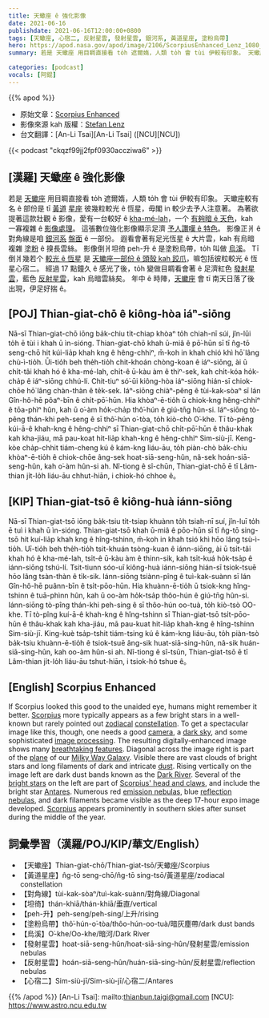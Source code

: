 ```yaml
---
title: 天蠍座 ê 強化影像
date: 2021-06-16
publishdate: 2021-06-16T12:00:00+0800
tags: [天蠍座, 心宿二, 反射星雲, 發射星雲, 銀河系, 黃道星座, 塗粉烏帶]
hero: https://apod.nasa.gov/apod/image/2106/ScorpiusEnhanced_Lenz_1080_constellation.jpg
summary: 若是 天蠍座 用目睭直接看 to̍h 遮爾媠，人類 to̍h 會 tùi 伊較有印象。 天蠍座較有名 ê 部份是 tī 黃道 星座 彼幾粒較光 ê 恆星，毋閣 in 較少去予人注意著。

categories: [podcast]
vocals: [阿錕]
---
```


{{% apod %}}

- 原始文章：[Scorpius Enhanced](https://apod.nasa.gov/apod/ap210616.html)
- 影像來源 kah 版權：[Stefan Lenz](mailto:lenzfoto@email.de)
- 台文翻譯：[An-Li Tsai][An-Li Tsai] ([NCU][NCU])

{{< podcast "ckqzf99jj2fpf0930accziwa6" >}}

## [漢羅] 天蠍座 ê 強化影像

若是 [天蠍座][Scorpius 1] 用目睭直接看 to̍h 遮爾媠，人類 to̍h 會 tùi 伊較有印象。
天蠍座較有名 ê 部份是 tī [黃道][zodiacal] [星座][constellation] 彼幾粒較光 ê 恆星，毋閣 in 較少去予人注意著。
為著欲提著這款壯觀 ê 影像，愛有一台較好 ê [kha-mé-lah][camera]，一个 [有夠暗 ê 天色][dark sky]，kah 一寡複雜 ê [影像處理][image processing]。
這張數位強化影像顯示足濟 [予人讚嘆 ê 特色][breathtaking features]。
影像正爿 ê 對角線是咱 [銀河系][Milky Way Galaxy] [盤面][plane] ê 一部份。
遐看會著有足光恆星 ê 大片雲，kah 有烏暗複雜 [塗粉][dust] ê 搝長雲絲。
影像倒爿坦徛 peh-升 ê 是塗粉烏帶，to̍h 叫做 [烏溪][Dark River]。
Tī 倒爿幾若个 [較光 ê 恆星][bright stars] 是 [天蠍座一部份 ê 頭殼 kah 跤爪][Scorpius' head and claws]，嘛包括彼粒較光 ê 恆星心宿二。
經過 17 點鐘久 ê 感光了後，to̍h 變做目睭看會著 ê 足濟紅色 [發射星雲][emission nebulas]，藍色 [反射星雲][reflection nebulas]，kah 烏暗雲絲矣。
年中 ê 時陣，[天蠍座][Scorpius 2] 會 tī 南天日落了後出現，伊足好揣 ê。

## [POJ] Thian-giat-chō ê kiông-hòa iáⁿ-siōng

Nā-sī Thian-giat-chō iōng ba̍k-chiu ti̍t-chiap khòaⁿ to̍h chiah-nī súi, jîn-lūi to̍h ē tùi i khah ū ìn-sióng.
Thian-giat-chō khah ū-miâ ê pō͘-hūn sī tī n̂g-tō seng-chō hit kúi-lia̍p khah kng ê hêng-chhiⁿ, m̄-koh in khah chió khì hō͘ lâng chù-ì-tio̍h.
Ūi-tio̍h beh the̍h-tio̍h chit-khoán chòng-koan ê iáⁿ-siōng, ài ū chi̍t-tâi khah hó ê kha-mé-lah, chi̍t-ê ū-kàu àm ê thiⁿ-sek, kah chi̍t-kóa ho̍k-cha̍p ê iáⁿ-siōng chhú-lí.
Chit-tiuⁿ só͘-ūi kiông-hòa iáⁿ-siōng hián-sī chiok-chōe hō͘ lâng chàn-thàn ê te̍k-sek.
Iáⁿ-siōng chiàⁿ-pêng ê tùi-kak-sòaⁿ sī lán Gîn-hô-hē pôaⁿ-bīn ê chi̍t-pō͘-hūn.
Hia khòaⁿ-ē-tio̍h ū chiok-kng hêng-chhiⁿ ê tōa-phìⁿ hûn, kah ū o͘-àm ho̍k-cha̍p thô͘-hún ê giú-tn̄g hûn-si.
Iáⁿ-siōng tò-pêng thán-khi peh-seng ê sī thô͘-hún o͘-tòa, to̍h kiò-chò O͘-khe.
Tī tò-pêng kúi-ā-ê khah-kng ê hêng-chhiⁿ sī Thian-giat-chō chi̍t-pō͘-hūn ê thâu-khak kah kha-jiáu, mā pau-koat hit-lia̍p khah-kng ê hêng-chhiⁿ Sim-siù-jī.
Keng-kòe cha̍p-chhit tiám-cheng kú ê kám-kng liáu-āu, to̍h piàn-chò ba̍k-chiu khòaⁿ-ē-tio̍h ê chiok-chōe âng-sek hoat-siā-seng-hûn, nâ-sek hoán-siā-seng-hûn, kah o͘-àm hûn-si ah.
Nî-tiong ê sî-chūn, Thian-giat-chō ē tī Lâm-thian ji̍t-lo̍h liáu-āu chhut-hiān, i chiok-hó chhoe ê。

## [KIP] Thian-giat-tsō ê kiông-huà iánn-siōng

Nā-sī Thian-giat-tsō iōng ba̍k-tsiu ti̍t-tsiap khuànn to̍h tsiah-nī suí, jîn-luī to̍h ē tuì i khah ū ìn-sióng.
Thian-giat-tsō khah ū-miâ ê pōo-hūn sī tī n̂g-tō sing-tsō hit kuí-lia̍p khah kng ê hîng-tshinn, m̄-koh in khah tsió khì hōo lâng tsù-ì-tio̍h.
Uī-tio̍h beh the̍h-tio̍h tsit-khuán tsòng-kuan ê iánn-siōng, ài ū tsi̍t-tâi khah hó ê kha-mé-lah, tsi̍t-ê ū-kàu àm ê thinn-sik, kah tsi̍t-kuá ho̍k-tsa̍p ê iánn-siōng tshú-lí.
Tsit-tiunn sóo-uī kiông-huà iánn-siōng hián-sī tsiok-tsuē hōo lâng tsàn-thàn ê ti̍k-sik.
Iánn-siōng tsiànn-pîng ê tuì-kak-suànn sī lán Gîn-hô-hē puânn-bīn ê tsi̍t-pōo-hūn.
Hia khuànn-ē-tio̍h ū tsiok-kng hîng-tshinn ê tuā-phìnn hûn, kah ū oo-àm ho̍k-tsa̍p thôo-hún ê giú-tn̄g hûn-si.
Iánn-siōng tò-pîng thán-khi peh-sing ê sī thôo-hún oo-tuà, to̍h kiò-tsò OO-khe.
Tī tò-pîng kuí-ā-ê khah-kng ê hîng-tshinn sī Thian-giat-tsō tsi̍t-pōo-hūn ê thâu-khak kah kha-jiáu, mā pau-kuat hit-lia̍p khah-kng ê hîng-tshinn Sim-siù-jī.
King-kuè tsa̍p-tshit tiám-tsing kú ê kám-kng liáu-āu, to̍h piàn-tsò ba̍k-tsiu khuànn-ē-tio̍h ê tsiok-tsuē âng-sik huat-siā-sing-hûn, nâ-sik huán-siā-sing-hûn, kah oo-àm hûn-si ah.
Nî-tiong ê sî-tsūn, Thian-giat-tsō ē tī Lâm-thian ji̍t-lo̍h liáu-āu tshut-hiān, i tsiok-hó tshue ê。



## [English] Scorpius Enhanced

If Scorpius looked this good to the unaided eye, humans might remember it better.
[Scorpius][Scorpius 1] more typically appears as a few bright stars in a well-known but rarely pointed out [zodiacal][zodiacal] [constellation][constellation].
To get a spectacular image like this, though, one needs a good [camera][camera], a [dark sky][dark sky], and some sophisticated [image processing][image processing].
The resulting digitally-enhanced image shows many [breathtaking features][breathtaking features].
Diagonal across the image right is part of the [plane][plane] of our [Milky Way Galaxy][Milky Way Galaxy].
Visible there are vast clouds of bright stars and long filaments of dark and intricate [dust][dust].
Rising vertically on the image left are dark dust bands known as the [Dark River][Dark River].
Several of the [bright stars][bright stars] on the left are part of [Scorpius' head and claws][Scorpius' head and claws], and include the bright star [Antares][Antares].
Numerous red [emission nebulas][emission nebulas], blue [reflection nebulas][reflection nebulas], and dark filaments became visible as the deep 17-hour expo image developed.
[Scorpius][Scorpius 2] appears prominently in southern skies after sunset during the middle of the year.

## 詞彙學習（漢羅/POJ/KIP/華文/English）

- 【天蠍座】Thian-giat-chō/Thian-giat-tsō/天蠍座/Scorpius
- 【黃道星座】n̂g-tō seng-chō/n̂g-tō sing-tsō/黃道星座/zodiacal constellation
- 【對角線】tùi-kak-sòaⁿ/tuì-kak-suànn/對角線/Diagonal
- 【坦徛】thán-khiā/thán-khiā/垂直/vertical
- 【peh-升】peh-seng/peh-sing/上升/rising
- 【塗粉烏帶】thô͘-hún-o͘-tòa/thôo-hún-oo-tuà/暗灰塵帶/dark dust bands
- 【烏溪】O͘-khe/Oo-khe/暗河/Dark River
- 【發射星雲】hoat-siā-seng-hûn/hoat-siā-sing-hûn/發射星雲/emission nebulas
- 【反射星雲】hoán-siā-seng-hûn/huán-siā-sing-hûn/反射星雲/reflection nebulas
- 【心宿二】Sim-siù-jī/Sim-siù-jī/心宿二/Antares


{{% /apod %}}
[An-Li Tsai]: mailto:thianbun.taigi@gmail.com
[NCU]: https://www.astro.ncu.edu.tw

[Scorpius 1]:http://www.allthesky.com/constellations/scorpius/
[zodiacal]:https://en.wikipedia.org/wiki/Zodiac
[constellation]:https://www.iau.org/public/themes/constellations/
[camera]:https://electronics.howstuffworks.com/digital-camera.htm
[dark sky]:https://www.darksky.org/
[image processing]:http://cdn-www.cracked.com/articleimages/ob/old_computer.jpg
[breathtaking features]:https://i.pinimg.com/originals/d6/dc/8b/d6dc8b1771b697ff2992982482911274.jpg
[plane]:https://apod.nasa.gov/apod/ap050605.html
[Milky Way Galaxy]:https://solarsystem.nasa.gov/resources/285/the-milky-way-galaxy/
[dust]:https://apod.nasa.gov/apod/ap030706.html
[Dark River]:https://apod.nasa.gov/apod/ap090708.html
[bright stars]:http://astro-cabinet.com/showimage.php?image=Scorpius-12_5m_1600_ss1_names1.jpg&lang=English
[Scorpius' head and claws]:https://en.wikipedia.org/wiki/Scorpion
[Antares]:https://apod.nasa.gov/apod/ap120417.html
[emission nebulas]:https://apod.nasa.gov/apod/emission_nebulae.html
[reflection nebulas]:http://en.wikipedia.org/wiki/Reflection_nebula
[Scorpius 2]:https://en.wikipedia.org/wiki/Scorpius
